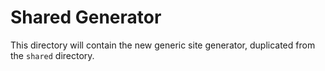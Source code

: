 # Shared Generator
This directory will contain the new generic site generator, duplicated from the `shared` directory.

